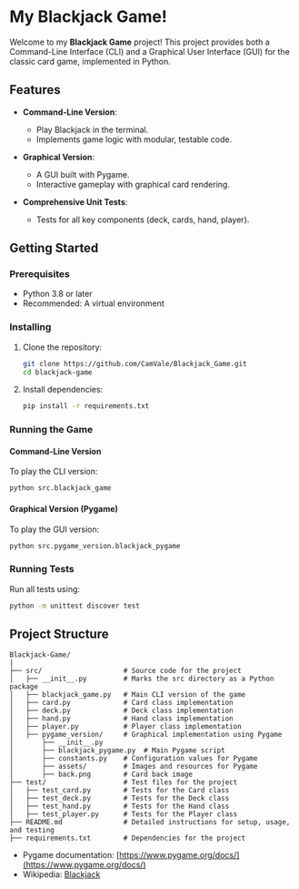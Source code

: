 # My Blackjack Game!

Welcome to my **Blackjack Game** project! This project provides both a Command-Line Interface (CLI) and a Graphical User Interface (GUI) for the classic card game, implemented in Python.

## Features

- **Command-Line Version**:
  - Play Blackjack in the terminal.
  - Implements game logic with modular, testable code.

- **Graphical Version**:
  - A GUI built with Pygame.
  - Interactive gameplay with graphical card rendering.

- **Comprehensive Unit Tests**:
  - Tests for all key components (deck, cards, hand, player).

## Getting Started

### Prerequisites

- Python 3.8 or later
- Recommended: A virtual environment

### Installing

1. Clone the repository:
   ```bash
   git clone https://github.com/CamVale/Blackjack_Game.git
   cd blackjack-game
   ```

2. Install dependencies:
   ```bash
   pip install -r requirements.txt
   ```

### Running the Game

#### Command-Line Version
To play the CLI version:
```bash
python src.blackjack_game
```

#### Graphical Version (Pygame)
To play the GUI version:
```bash
python src.pygame_version.blackjack_pygame
```

### Running Tests

Run all tests using:
```bash
python -m unittest discover test
```

## Project Structure

```plaintext
Blackjack-Game/
|
├── src/                    # Source code for the project
│   ├── __init__.py         # Marks the src directory as a Python package
│   ├── blackjack_game.py   # Main CLI version of the game
│   ├── card.py             # Card class implementation
│   ├── deck.py             # Deck class implementation
│   ├── hand.py             # Hand class implementation
│   ├── player.py           # Player class implementation
│   ├── pygame_version/     # Graphical implementation using Pygame
│       ├── __init__.py
│       ├── blackjack_pygame.py  # Main Pygame script
│       ├── constants.py    # Configuration values for Pygame
│       ├── assets/         # Images and resources for Pygame
│       ├── back.png        # Card back image
├── test/                   # Test files for the project
│   ├── test_card.py        # Tests for the Card class
│   ├── test_deck.py        # Tests for the Deck class
│   ├── test_hand.py        # Tests for the Hand class
│   ├── test_player.py      # Tests for the Player class
├── README.md               # Detailed instructions for setup, usage, and testing
├── requirements.txt        # Dependencies for the project
```


- Pygame documentation: [https://www.pygame.org/docs/](https://www.pygame.org/docs/)
- Wikipedia: [Blackjack](https://en.wikipedia.org/wiki/Blackjack)

